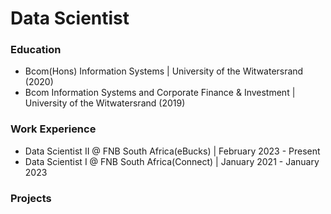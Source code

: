 # Data Scientist

### Education
- Bcom(Hons) Information Systems | University of the Witwatersrand (2020)
- Bcom Information Systems and Corporate Finance & Investment | University of the Witwatersrand (2019)

### Work Experience

- Data Scientist II @ FNB South Africa(eBucks) | February 2023 - Present
- Data Scientist I @ FNB South Africa(Connect) | January 2021 - January 2023

### Projects
